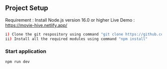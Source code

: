## Project Setup

Requirement : Install Node.js version 16.0 or higher
Live Demo : https://movie-hive.netlify.app/

```sh
i) Clone the git respository using command "git clone https://github.com/PrashantS360/MovieHive.git"
ii) Install all the required modules using command "npm install"
```

### Start application

```sh
npm run dev
```

